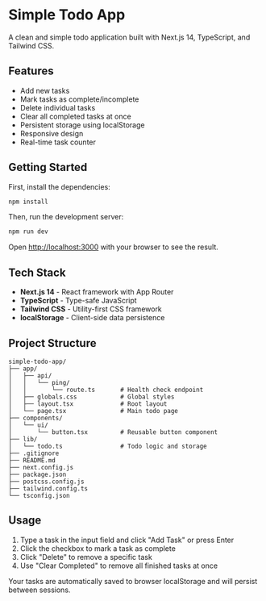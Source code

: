 # Simple Todo App

A clean and simple todo application built with Next.js 14, TypeScript, and Tailwind CSS.

## Features

- Add new tasks
- Mark tasks as complete/incomplete
- Delete individual tasks
- Clear all completed tasks at once
- Persistent storage using localStorage
- Responsive design
- Real-time task counter

## Getting Started

First, install the dependencies:

```bash
npm install
```

Then, run the development server:

```bash
npm run dev
```

Open [http://localhost:3000](http://localhost:3000) with your browser to see the result.

## Tech Stack

- **Next.js 14** - React framework with App Router
- **TypeScript** - Type-safe JavaScript
- **Tailwind CSS** - Utility-first CSS framework
- **localStorage** - Client-side data persistence

## Project Structure

```
simple-todo-app/
├── app/
│   ├── api/
│   │   └── ping/
│   │       └── route.ts       # Health check endpoint
│   ├── globals.css            # Global styles
│   ├── layout.tsx             # Root layout
│   └── page.tsx               # Main todo page
├── components/
│   └── ui/
│       └── button.tsx         # Reusable button component
├── lib/
│   └── todo.ts                # Todo logic and storage
├── .gitignore
├── README.md
├── next.config.js
├── package.json
├── postcss.config.js
├── tailwind.config.ts
└── tsconfig.json
```

## Usage

1. Type a task in the input field and click "Add Task" or press Enter
2. Click the checkbox to mark a task as complete
3. Click "Delete" to remove a specific task
4. Use "Clear Completed" to remove all finished tasks at once

Your tasks are automatically saved to browser localStorage and will persist between sessions.
